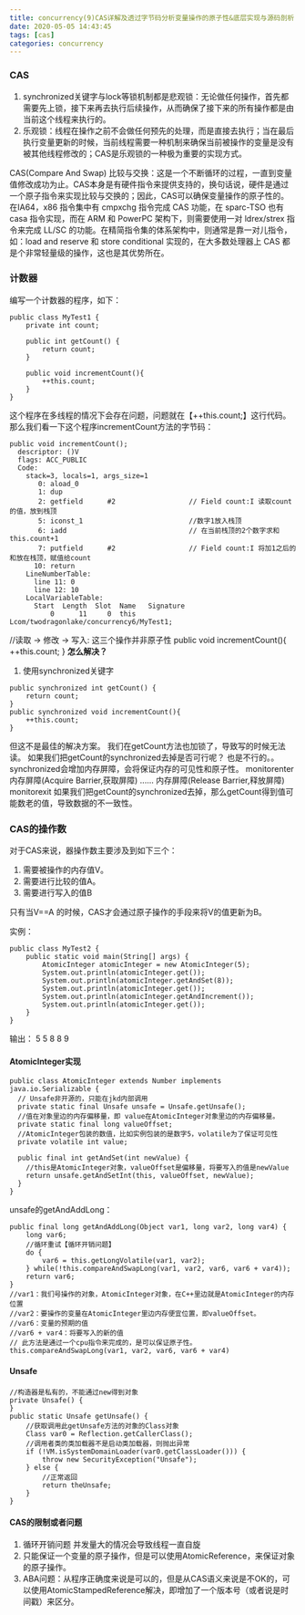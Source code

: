 ```yaml
---
title: concurrency(9)CAS详解及透过字节码分析变量操作的原子性&底层实现与源码剖析
date: 2020-05-05 14:43:45
tags: [cas]
categories: concurrency
---
```


### CAS
1. synchronized关键字与lock等锁机制都是悲观锁：无论做任何操作，首先都需要先上锁，接下来再去执行后续操作，从而确保了接下来的所有操作都是由当前这个线程来执行的。
2. 乐观锁：线程在操作之前不会做任何预先的处理，而是直接去执行；当在最后执行变量更新的时候，当前线程需要一种机制来确保当前被操作的变量是没有被其他线程修改的；CAS是乐观锁的一种极为重要的实现方式。

CAS(Compare And Swap)
比较与交换：这是一个不断循环的过程，一直到变量值修改成功为止。CAS本身是有硬件指令来提供支持的，换句话说，硬件是通过一个原子指令来实现比较与交换的；因此，CAS可以确保变量操作的原子性的。
在IA64，x86 指令集中有 cmpxchg 指令完成 CAS 功能，在 sparc-TSO 也有 casa 指令实现，而在 ARM 和 PowerPC 架构下，则需要使用一对 ldrex/strex 指令来完成 LL/SC 的功能。在精简指令集的体系架构中，则通常是靠一对儿指令，如：load and reserve 和 store conditional 实现的，在大多数处理器上 CAS 都是个非常轻量级的操作，这也是其优势所在。

### 计数器
编写一个计数器的程序，如下：
```
public class MyTest1 {
    private int count;

    public int getCount() {
        return count;
    }

    public void incrementCount(){
        ++this.count;
    }
}
```
这个程序在多线程的情况下会存在问题，问题就在【++this.count;】这行代码。
那么我们看一下这个程序incrementCount方法的字节码：
```
public void incrementCount();
  descriptor: ()V
  flags: ACC_PUBLIC
  Code:
    stack=3, locals=1, args_size=1
       0: aload_0
       1: dup
       2: getfield      #2                  // Field count:I 读取count的值，放到栈顶
       5: iconst_1                          //数字1放入栈顶
       6: iadd                              // 在当前栈顶的2个数字求和 this.count+1
       7: putfield      #2                  // Field count:I 将加1之后的和放在栈顶，赋值给count
      10: return
    LineNumberTable:
      line 11: 0
      line 12: 10
    LocalVariableTable:
      Start  Length  Slot  Name   Signature
          0      11     0  this   Lcom/twodragonlake/concurrency6/MyTest1;

```
//读取 -> 修改 -> 写入: 这三个操作并非原子性
public void incrementCount(){
    ++this.count;
}
**怎么解决？**
1. 使用synchronized关键字
```
public synchronized int getCount() {
    return count;
}
public synchronized void incrementCount(){
    ++this.count;
}
```
但这不是最佳的解决方案。
我们在getCount方法也加锁了，导致写的时候无法读。
如果我们把getCount的synchronized去掉是否可行呢？
也是不行的。。
synchronized会增加内存屏障，会将保证内存的可见性和原子性。
monitorenter
  内存屏障(Acquire Barrier,获取屏障)
  ......
  内存屏障(Release Barrier,释放屏障)
monitorexit
如果我们把getCount的synchronized去掉，那么getCount得到值可能数老的值，导致数据的不一致性。

### CAS的操作数
对于CAS来说，器操作数主要涉及到如下三个：
1. 需要被操作的内存值V。
2. 需要进行比较的值A。
3. 需要进行写入的值B

只有当V==A 的时候，CAS才会通过原子操作的手段来将V的值更新为B。

实例：
```
public class MyTest2 {
    public static void main(String[] args) {
        AtomicInteger atomicInteger = new AtomicInteger(5);
        System.out.println(atomicInteger.get());
        System.out.println(atomicInteger.getAndSet(8));
        System.out.println(atomicInteger.get());
        System.out.println(atomicInteger.getAndIncrement());
        System.out.println(atomicInteger.get());
    }
}
```
输出：
5
5
8
8
9

#### AtomicInteger实现
```
public class AtomicInteger extends Number implements java.io.Serializable {
  // Unsafe非开源的，只能在jkd内部调用
  private static final Unsafe unsafe = Unsafe.getUnsafe();
  //值在对象里边的内存偏移量，即 value在AtomicInteger对象里边的内存偏移量。
  private static final long valueOffset;
  //AtomicInteger包装的数值，比如实例包装的是数字5，volatile为了保证可见性
  private volatile int value;

  public final int getAndSet(int newValue) {
    //this是AtomicInteger对象，valueOffset是偏移量，将要写入的值是newValue
    return unsafe.getAndSetInt(this, valueOffset, newValue);
  }
}
```
unsafe的getAndAddLong：
```
public final long getAndAddLong(Object var1, long var2, long var4) {
    long var6;
    //循环重试【循环开销问题】
    do {
        var6 = this.getLongVolatile(var1, var2);
    } while(!this.compareAndSwapLong(var1, var2, var6, var6 + var4));
    return var6;
}
//var1：我们号操作的对象，AtomicInteger对象，在C++里边就是AtomicInteger的内存位置
//var2：要操作的变量在AtomicInteger里边内存便宜位置，即valueOffset。
//var6：变量的预期的值
//var6 + var4：将要写入的新的值
// 此方法是通过一个cpu指令来完成的，是可以保证原子性。
this.compareAndSwapLong(var1, var2, var6, var6 + var4)
```

#### Unsafe
```
//构造器是私有的，不能通过new得到对象
private Unsafe() {
}
public static Unsafe getUnsafe() {
    //获取调用此getUnsafe方法的对象的Class对象
    Class var0 = Reflection.getCallerClass();
    //调用者类的类加载器不是启动类加载器，则抛出异常
    if (!VM.isSystemDomainLoader(var0.getClassLoader())) {
        throw new SecurityException("Unsafe");
    } else {
        //正常返回
        return theUnsafe;
    }
}
```

#### CAS的限制或者问题

1. 循环开销问题
  并发量大的情况会导致线程一直自旋
2. 只能保证一个变量的原子操作，但是可以使用AtomicReference，来保证对象的原子操作。
3. ABA问题：从程序正确度来说是可以的，但是从CAS语义来说是不OK的，可以使用AtomicStampedReference解决，即增加了一个版本号（或者说是时间戳）来区分。
